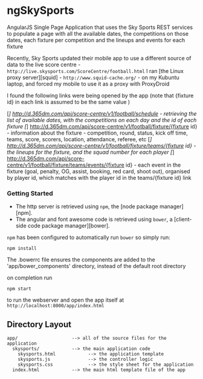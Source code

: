 ngSkySports
===========

AngularJS Single Page Application that uses the Sky Sports REST services to populate a page with all the available dates, the competitions on those dates, each fixture per competition and the lineups and events for each fixture

Recently, Sky Sports updated their mobile app to use a different source of data to the live score centre - `http://live.skysports.com/ScoreCentre/football.html`
I ran [the Linux proxy server][squid] - `http://www.squid-cache.org/` - on my Kubuntu laptop, and forced my mobile to use it as a proxy with ProxyDroid 

I found the following links were being opened by the app (note that {fixture id} in each link is assumed to be the same value )

[*] http://d.365dm.com/api/score-centre/v1/football/schedule - retrieving the list of available dates, with the competitions on each day and the id of each fixture
[*] http://d.365dm.com/api/score-centre/v1/football/fixture/{fixture id} - information about the fixture - competition, round, status, kick off time, teams, score, scorers, location, attendance, referee, etc
[*] http://d.365dm.com/api/score-centre/v1/football/fixture/teams/{fixture id} - the lineups for the fixture, and the squad number for each player
[*] http://d.365dm.com/api/score-centre/v1/football/fixture/teams/events/{fixture id} - each event in the fixture (goal, penalty, OG, assist, booking, red card, shoot out), organised by player id, which matches with the player id in the teams/{fixture id} link

### Getting Started

* The http server is retrieved using `npm`, the [node package manager][npm].
* The angular and font awesome code is retrieved using `bower`, a [client-side code package manager][bower].

`npm` has been configured to automatically run `bower` so simply run:

```
npm install
```

The .bowerrc file ensures the components are added to the 'app/bower_components' directory, instead of the default root directory

on completion run
```
npm start
```
to run the webserver and open the app itself at `http://localhost:8000/app/index.html` 

## Directory Layout

```
app/                    --> all of the source files for the application
  skysports/            --> the main application code
    skysports.html            --> the application template
    skysports.js              --> the controller logic
    skysports.css             --> the style sheet for the application
  index.html            --> the main html template file of the app
